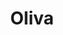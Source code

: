 ---
title: "Oliva"
url: /ciudad-autonoma-de-buenos-aires/oliva-coronel-martiniano-chilavert/
shop: zapatos
---